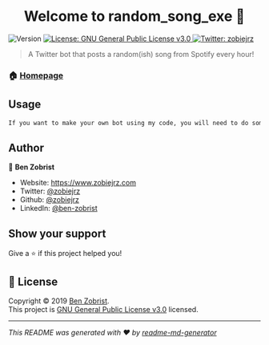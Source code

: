 <h1 align="center">Welcome to random_song_exe 👋</h1>
<p>
  <img alt="Version" src="https://img.shields.io/badge/version-1.0-blue.svg?cacheSeconds=2592000" />
  <a href="https://github.com/zobiejrz/random_song_exe/blob/master/LICENSE" target="_blank">
    <img alt="License: GNU General Public License v3.0" src="https://img.shields.io/badge/License-GNU General Public License v3.0-yellow.svg" />
  </a>
  <a href="https://twitter.com/zobiejrz" target="_blank">
    <img alt="Twitter: zobiejrz" src="https://img.shields.io/twitter/follow/zobiejrz.svg?style=social" />
  </a>
</p>

> A Twitter bot that posts a random(ish) song from Spotify every hour!

### 🏠 [Homepage](https://twitter.com/random_song_exe)

## Usage

```sh
If you want to make your own bot using my code, you will need to do some set up. After making your own Twitter and Spotify Apps, you will need to put the app keys in auth.json. The 'twitter_access_token' and 'twitter_access_token_secret' are unique for each twitter account and need to be obtained one time for whatever twitter you want to run the bot on. Run AuthorizeBotForUser.py to log into your Twitter account. You will be prompted for a verifier number by the script that Twitter provides, then copy the token and the secret into auth.json.
```

## Author

👤 **Ben Zobrist**

* Website: https://www.zobiejrz.com
* Twitter: [@zobiejrz](https://twitter.com/zobiejrz)
* Github: [@zobiejrz](https://github.com/zobiejrz)
* LinkedIn: [@ben-zobrist](https://linkedin.com/in/ben-zobrist)

## Show your support

Give a ⭐️ if this project helped you!

## 📝 License

Copyright © 2019 [Ben Zobrist](https://github.com/zobiejrz).<br />
This project is [GNU General Public License v3.0](https://github.com/zobiejrz/random_song_exe/blob/master/LICENSE) licensed.

***
_This README was generated with ❤️ by [readme-md-generator](https://github.com/kefranabg/readme-md-generator)_
